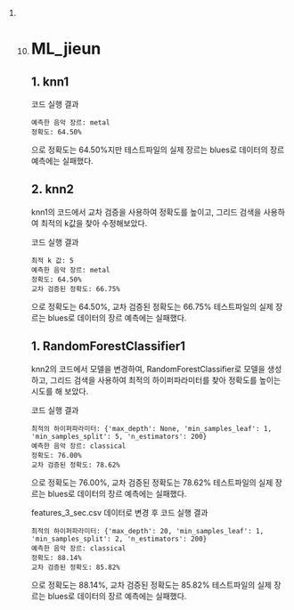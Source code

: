 1. 10. # ML_jieun

       

       

       

       ## 1. knn1

       코드 실행 결과

       ```
       예측한 음악 장르: metal
       정확도: 64.50%
       ```

       으로 정확도는 64.50%지만 테스트파일의 실제 장르는 blues로 데이터의 장르 예측에는 실패했다.

       

       

       ## 2. knn2

       knn1의 코드에서 교차 검증을 사용하여 정확도를 높이고, 그리드 검색을 사용하여 최적의 k값을 찾아 수정해보았다.

       코드 실행 결과

       ```
       최적 k 값: 5
       예측한 음악 장르: metal
       정확도: 64.50%
       교차 검증된 정확도: 66.75%
       ```

       으로 정확도는 64.50%, 교차 검증된 정확도는 66.75% 테스트파일의 실제 장르는 blues로 데이터의 장르 예측에는 실패했다.

       

       

       ## 1. RandomForestClassifier1

       knn2의 코드에서 모델을 변경하여, RandomForestClassifier로 모델을 생성하고, 그리드 검색을 사용하여 최적의 하이퍼파라미터를 찾아 정확도를 높이는 시도를 해 보았다.

       코드 실행 결과

       ```
       최적의 하이퍼파라미터: {'max_depth': None, 'min_samples_leaf': 1, 'min_samples_split': 5, 'n_estimators': 200}
       예측한 음악 장르: classical
       정확도: 76.00%
       교차 검증된 정확도: 78.62%
       ```

       으로 정확도는 76.00%, 교차 검증된 정확도는 78.62% 테스트파일의 실제 장르는 blues로 데이터의 장르 예측에는 실패했다.

       

       

       
       
       features_3_sec.csv 데이터로 변경 후 코드 실행 결과
       
       ```
       최적의 하이퍼파라미터: {'max_depth': 20, 'min_samples_leaf': 1, 'min_samples_split': 2, 'n_estimators': 200}
       예측한 음악 장르: classical
       정확도: 88.14%
       교차 검증된 정확도: 85.82%
       ```
       
       으로 정확도는 88.14%, 교차 검증된 정확도는 85.82% 테스트파일의 실제 장르는 blues로 데이터의 장르 예측에는 실패했다.
       
       
       
       
